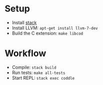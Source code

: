 Setup
=====

- Install [stack](https://www.haskellstack.org)
- Install LLVM: `apt-get install llvm-7-dev`
- Build the C extension: `make libcod`

Workflow
========

- Compile: `stack build`
- Run tests: `make all-tests`
- Start REPL: `stack exec coddle`
